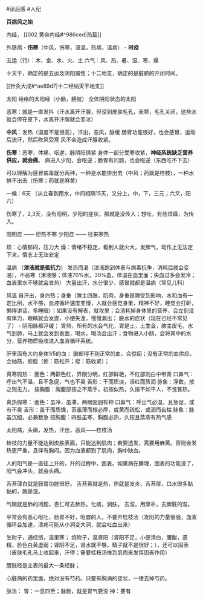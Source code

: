 #读后感 #人纪 


**百病风之始**


内经， [[002 黄帝内经#^986ced|热篇]]

外感病
	- **伤寒**（中风，伤寒，湿温，热病，温病）
	- **时疫**

五运（行）：木、金、水、火、土
六气：风、热、暑、湿、寒、燥

十天干，确定的是五运及阴阳属性；十二地支，确定的是脏腑的开闭时间。

[[针灸大成#^ae89d7|十二经纳天干地支]]

太阳
	经络的太阳经（小肠，膀胱）
	全体阴阳状态的太阳


恶寒：就是一直发抖（汗水离开汗腺，但没到皮肤毛孔，表寒，毛孔关闭，这些水就会停在皮下，水离开汗腺就会变冰）

**中风**：发热（温度不是很高），汗出，恶风，脉缓
	肠胃功能很好，也会感冒，运动后流汗，然后吹风受寒
	风不会造成汗腺收紧。

**伤寒**：恶寒，体痛，呕逆，脉阴阳俱紧
	身体一部分受寒收紧，**神经系统缺乏营养供应，就会痛**。
	病进入少阳，会呕逆；肠胃有问题，也会呕逆（东西吃不下去）


可以理解为感冒病毒就分两种，一种是水能排出去（中风；药就是桂枝），一种水排不出去（伤寒；药就是麻黄）

一候：6天 （从立春到雨水，中间相隔15天，又分上，中，下，三元；六爻，阳六）


伤寒了，2,3天，没有阳明，少阳的症状，那就是没传入；想吐，有些烦躁，为传入。

阳明症 —— 但热不寒 
少阳症 —— 往来寒热

烦：心情郁闷，压力大 
燥：情绪不稳定，看到人就火大，发脾气，动作上无法定下来，情志上无法安定


温病 （**津液就是抵抗力**）
	发热而渴（津液跑到体表与病毒抗争，消耗后就会变渴），不恶寒（津液够；体液70%水，30%血，体温在血里面；失血过多会发冷；血液里水不够就会发热） 
	大量出汗，水分很少，感冒就都是温病（常见儿科）


风温 
	自汗出，身灼热；身重（脾主四肢，肌肉，身重是脾受到影响，水和血有一定比例，水不够，血液循环速度变慢，人就会感觉身重，精神不好，睡觉会打鼾，懒得讲话，多睡眠）；如果没有解表，就攻里；会消耗掉身体里的营养，会立刻没有体力，眼睛就会发直，小便失溲，慢慢漏出；
	脱水的症状（现在已经不常见了）
	-
	阴阳脉都浮缓；
	胃热，所有的水会气化，胃是土，土生金，肺主皮毛，水气到肺，马上就会发到表面，喝水，喝汤会出汗；食物进入小肠，会将其中的水分，营养物质吸收进入血液循环系统。 

肝里面有大约身体1/5的血；
脑部得不到正常的血，会惊痫；没有正常的血供应，会抽筋，瘛瘲（瘛：筋松开；瘲：筋收紧）；


真寒假热：
面色：两颧色红，界限分明，红部鲜艳，不红部则白中带青
口鼻气：呼出气不温，且不急促，气也不臭
舌形：干而质淡，活红而质润
脉象：浮数，按之则无力。
按胸腹：胸腹部按之不蒸手，初按似热，久按不如平人，不觉甚热。


真热假寒：
面色：虽冷，虽滞，两眼囧囧有神 
口鼻气：呼出气必温，且急促，或有不臭
舌形：虽干而质燥，苔虽薄而根必厚，或黄而疏松，或润而齿枯
脉象：脉虽沉细，必兼数急 
按胸腹：四肢虽寒，胸腹必热，久按且蒸蒸有热气感



太阳病，头痛，发热，汗出，恶风——桂枝汤

桂枝的力量不能达到皮肤表面，只能达到肌肉；若要透发，需要用麻黄。否则会发热更严重，且伴有胸闷。因为血液都到了肌肉，胸中缺血。

人的阳气是一直往上升的，升的过程中，固表。如果病在腠理，固表的功能没了，阳气会冲头，就会头痛。


舌苔薄白就是肠胃功能很好。 舌苔黄就是热，热就是发炎，舌苔厚，口水很多黏黏的，就是湿。

气喘就是肺的问题，杏仁可去肺热，化痰，润肤。
去湿，用厚朴，去脾脏的湿。

平常会有恶心呕吐，肠胃不好，呕酸的人，不要开桂枝汤（发阳的力量很强，血液循环会加速，溃疡可能从小洞变大洞，就会吐血出来）



生附子，通经络，温里寒；
炮附子，温肾阳（肾阳不足，小便清白，腰酸，遗精，脸色白黄虚弱；肾阴不足，肾水就不够，精子就不是很好；），还可以固表（皮肤毛孔马上收起来，汗停；需要桂枝汤推到肌肉来发挥固表作用）


膀胱经是主表的最大一条经脉；


心脏病的药里面，绝对没有芍药。只要有胸满的症状，一律去掉芍药。

脉法：
胃：一息四至；脉数，就是胃气要没 
神：要有







